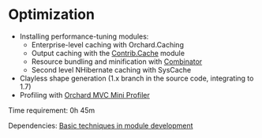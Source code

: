 # Optimization



- Installing performance-tuning modules:
	- Enterprise-level caching with Orchard.Caching
	- Output caching with the [Contrib.Cache](https://gallery.orchardproject.net/List/Modules/Orchard.Module.Contrib.Cache) module
	- Resource bundling and minification with [Combinator](https://gallery.orchardproject.net/List/Modules/Orchard.Module.Piedone.Combinator)
	- Second level NHibernate caching with SysCache
- Clayless shape generation (1.x branch in the source code, integrating to 1.7)
- Profiling with [Orchard MVC Mini Profiler](http://orchardprofiler.codeplex.com/)

Time requirement: 0h 45m

Dependencies: [Basic techniques in module development](../CoreConceptsAndBasicUsage/BasicTechniquesInModuleDevelopment)
